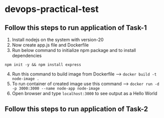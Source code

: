 # devops-practical-test

## Follow this steps to run application of Task-1

1. Install nodejs on the system with version-20
2. Now create app.js file and Dockerfile
3. Run below command to initialize npm package and to install dependencies
```
npm init -y && npm install express
```
4. Run this command to build image from Dockerfile --> `docker build -t node-image .`
5. To run container of created image use this command --> `docker run -d -p 3000:3000 --name node-app node-image`
6. Open browser and type `localhost:3000` to see output as a Hello World



## Follow this steps to run application of Task-2
